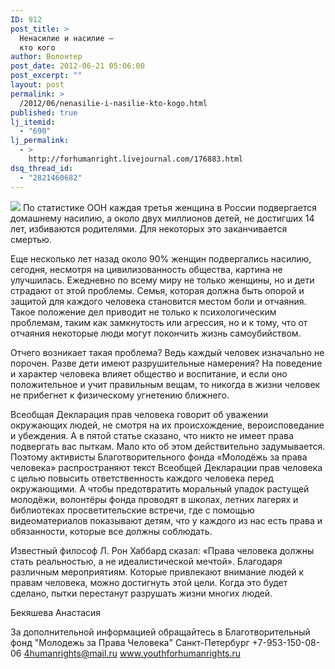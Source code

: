 ```yaml
---
ID: 912
post_title: >
  Ненасилие и насилие —
  кто кого
author: Волонтер
post_date: 2012-06-21 05:06:00
post_excerpt: ""
layout: post
permalink: >
  /2012/06/nenasilie-i-nasilie-kto-kogo.html
published: true
lj_itemid:
  - "690"
lj_permalink:
  - >
    http://forhumanright.livejournal.com/176883.html
dsq_thread_id:
  - "2821460682"
---
```

<img src="http://cs5338.vk.com/u132145096/132409092/x_5b26039f.jpg" /> По статистике ООН каждая третья женщина в России подвергается домашнему насилию, а около двух миллионов детей, не достигших 14 лет, избиваются родителями. Для некоторых это заканчивается смертью.

Еще несколько лет назад около 90% женщин подвергались насилию, сегодня, несмотря на цивилизованность общества, картина не улучшилась. Ежедневно по всему миру не только женщины, но и дети страдают от этой проблемы. Семья, которая должна быть опорой и защитой для каждого человека становится местом боли и отчаяния. Такое положение дел приводит не только к психологическим проблемам, таким как замкнутость или агрессия, но и к тому, что от отчаяния некоторые люди могут покончить жизнь самоубийством.

Отчего возникает такая проблема? Ведь каждый человек изначально не порочен. Разве дети имеют разрушительные намерения? На поведение и характер человека влияет общество и воспитание, и если оно положительное и учит правильным вещам, то никогда в жизни человек не прибегнет к физическому угнетению ближнего.

Всеобщая Декларация прав человека говорит об уважении окружающих людей, не смотря на их происхождение, вероисповедание и убеждения. А в пятой статье сказано, что никто не имеет права подвергать вас пыткам. Мало кто об этом действительно задумывается. Поэтому активисты Благотворительного фонда «Молодёжь за права человека» распространяют текст Всеобщей Декларации прав человека с целью повысить ответственность каждого человека перед окружающими. А чтобы предотвратить моральный упадок растущей молодёжи, волонтёры фонда проводят в школах, летних лагерях и библиотеках просветительские встречи, где с помощью видеоматериалов показывают детям, что у каждого из нас есть права и обязанности, которые все должны соблюдать.

Известный философ Л. Рон Хаббард сказал: «Права человека должны стать реальностью, а не идеалистической мечтой». Благодаря различным мероприятиям. Которые привлекают внимание людей к правам человека, можно достигнуть этой цели. Когда это будет сделано, пытки перестанут разрушать жизни многих людей.

Бекяшева Анастасия

За дополнительной информацией обращайтесь в
Благотворительный фонд
"Молодежь за Права Человека" Санкт-Петербург 
+7-953-150-08-06 
4humanrights@mail.ru
www.youthforhumanrights.ru
